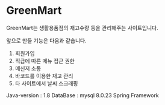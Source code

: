# GreenMart
GreenMart는 생활용품점의 재고수량 등을 관리해주는 사이트입니다.

앞으로 만들 기능은 다음과 같습니다.
1. 회원가입 
2. 직급에 따른 메뉴 접근 권한
3. 메신저 소통
4. 바코드를 이용한 재고 관리
5. 타 사이트에서 날씨 스크래핑

Java-version : 1.8
DataBase : mysql 8.0.23
Spring Framework
